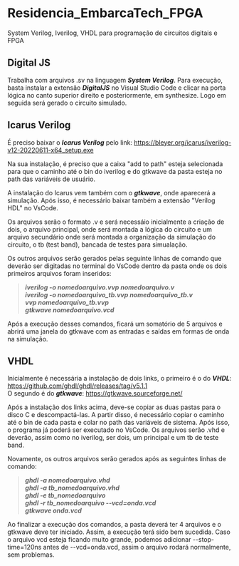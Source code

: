 # Residencia_EmbarcaTech_FPGA
System Verilog, Iverilog, VHDL para programação de circuitos digitais e FPGA

## Digital JS
Trabalha com arquivos .sv na linguagem _**System Verilog**_. Para execução, basta instalar a extensão _**DigitalJS**_ no Visual Studio Code e clicar na porta lógica no canto superior direito e posteriormente, em synthesize. Logo em seguida será gerado o circuito simulado.

## Icarus Verilog
É preciso baixar o _**Icarus Verilog**_ pelo link: https://bleyer.org/icarus/iverilog-v12-20220611-x64_setup.exe <br>

Na sua instalação, é preciso que a caixa "add to path" esteja selecionada para que o caminho até o bin do iverilog e do gtkwave da pasta esteja no path das variáveis de usuário.<br>

A instalação do Icarus vem também com o _**gtkwave**_, onde aparecerá a simulação. Após isso, é necessário baixar também a extensão "Verilog HDL" no VsCode.<br>

Os arquivos serão o formato .v e será necessáio inicialmente a criação de dois, o arquivo principal, onde será montada a lógica do circuito e um arquivo secundário onde será montada a organização da simulação do circuito, o tb (test band), bancada de testes para simualação.<br>

Os outros arquivos serão gerados pelas seguinte linhas de comando que deverão ser digitadas no terminal do VsCode dentro da pasta onde os dois primeiros arquivos foram inseridos:<br>
  
 > _**iverilog -o nomedoarquivo.vvp nomedoarquivo.v <br>**_
 > _**iverilog -o nomedoarquivo_tb.vvp nomedoarquivo_tb.v <br>**_
 > _**vvp nomedoarquivo_tb.vvp <br>**_
 > _**gtkwave nomedoarquivo.vcd <br>**_

Após a execução desses comandos, ficará um somatório de 5 arquivos e abrirá uma janela do gtkwave com as entradas e saídas em formas de onda na simulação.

## VHDL
Inicialmente é necessária a instalação de dois links, o primeiro é o do ***VHDL***: https://github.com/ghdl/ghdl/releases/tag/v5.1.1 <br>
O segundo é do ***gtkwave***: https://gtkwave.sourceforge.net/ <br>

Após a instalação dos links acima, deve-se copiar as duas pastas para o disco C e descompactá-las. A partir disso, é necessário copiar o caminho até o bin de cada pasta e colar no path das variáveis de sistema. Após isso, o programa já poderá ser executado no VsCode. Os arquivos serão .vhd e deverão, assim como no iverilog, ser dois, um principal e um tb de teste band.<br>

Novamente, os outros arquivos serão gerados após as seguintes linhas de comando:

>***ghdl -a nomedoarquivo.vhd <br>***
>***ghdl -a tb_nomedoarquivo.vhd <br>***
>***ghdl -e tb_nomedoarquivo <br>***
>***ghdl -r tb_nomedoarquivo --vcd=onda.vcd <br>***
>***gtkwave onda.vcd <br>***

Ao finalizar a execução dos comandos, a pasta deverá ter 4 arquivos e o gtkwave deve ter iniciado. Assim, a execução terá sido bem sucedida. Caso o arquivo vcd esteja ficando muito grande, podemos adicionar --stop-time=120ns antes de --vcd=onda.vcd, assim o arquivo rodará normalmente, sem problemas.
